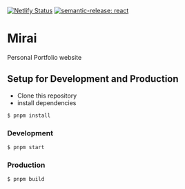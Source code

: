 [![Netlify Status](https://api.netlify.com/api/v1/badges/8b54735e-1a67-43c5-8dcd-352ed9160193/deploy-status)](https://app.netlify.com/sites/mirailisc/deploys)
[![semantic-release: react](https://img.shields.io/badge/semantic--release-react-0390fc?logo=semantic-release)](https://github.com/semantic-release/semantic-release)

# Mirai
Personal Portfolio website

## Setup for Development and Production
- Clone this repository
- install dependencies

```bash
$ pnpm install
```
  
### Development
```bash
$ pnpm start
```

### Production
```bash
$ pnpm build
```
